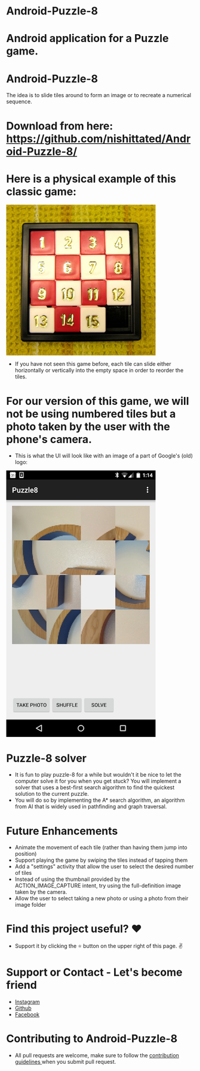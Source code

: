 # Android-Puzzle-8
# Android application for a Puzzle game.

# Android-Puzzle-8
The idea is to slide tiles around to form an image or to recreate a numerical sequence.

# Download from here: https://github.com/nishittated/Android-Puzzle-8/


# Here is a physical example of this classic game:
<img src="https://github.com/nishittated/Android-Puzzle-8/blob/master/15-puzzle-02.jpg" alt="Puzzle-8" align="middle"/>

* If you have not seen this game before, each tile can slide either horizontally or vertically into the empty space in order to reorder the tiles.


# For our version of this game, we will not be using numbered tiles but a photo taken by the user with the phone's camera. 
* This is what the UI will look like with an image of a part of Google's (old) logo:

<img src="https://github.com/nishittated/Android-Puzzle-8/blob/master/15puzzleapp.png" alt="Puzzle-8 pic" align="middle"/>

# Puzzle-8 solver
* It is fun to play puzzle-8 for a while but wouldn't it be nice to let the computer solve it for you when you get stuck? You will implement a solver that uses a best-first search algorithm to find the quickest solution to the current puzzle. 
* You will do so by implementing the A* search algorithm, an algorithm from AI that is widely used in pathfinding and graph traversal.

# Future Enhancements
* Animate the movement of each tile (rather than having them jump into position)
* Support playing the game by swiping the tiles instead of tapping them
* Add a "settings" activity that allow the user to select the desired number of tiles
* Instead of using the thumbnail provided by the ACTION_IMAGE_CAPTURE intent, try using the full-definition image taken by the camera.
* Allow the user to select taking a new photo or using a photo from their image folder

# Find this project useful? ❤️
* Support it by clicking the ⭐️ button on the upper right of this page. ✌️

# Support or Contact - Let's become friend
* <a href="https://www.instagram.com/nishit.tated/">Instagram</a>
* <a href="https://www.github.com/nishittated/">Github</a>
* <a href="https://www.facebook.com/nishit.tated/">Facebook</a>

# Contributing to Android-Puzzle-8
* All pull requests are welcome, make sure to follow the <a href="https://github.com/nishittated/Android-Puzzle-8/blob/master/CONTRIBUTING.MD">contribution guidelines </a>when you submit pull request.   
